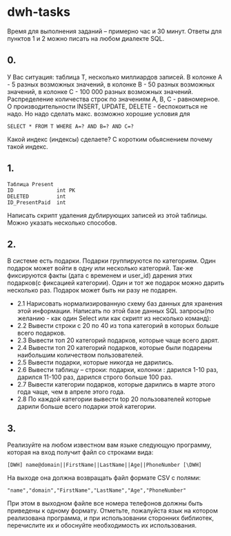 # dwh-tasks

Время для выполнения заданий – примерно час и 30 минут. Ответы для пунктов 1 и 2 можно писать на любом диалекте SQL.
## 0.
У Вас ситуация: таблица T, несколько миллиардов записей. В колонке А - 5 разных возможных значений,  в колонке B - 50 разных возможных значений, в колонке C - 100 000 разных возможных значений. Распределение количества строк по знaчениям A, B, C - равномерное. О производительности INSERT, UPDATE,  DELETE - беспокоиться не надо. Но надо сделать макс.  возможно хорошие условия для
```
SELECT * FROM T WHERE A=? AND B=? AND C=?
```
Какой индекс (индексы) сделаете?  С коротким обьяснением почему такой индекс.
## 1.
```
Таблица Present
ID              int PK
DELETED         int
ID_PresentPaid  int
```
Написать скрипт удаления дублирующих записей из этой таблицы. Можно указать несколько способов.
## 2.
В системе есть подарки. Подарки группируются по категориям. Один подарок может войти в одну или несколько категорий. Так-же фиксируются факты (дата с временем и user_id) дарения этих подарков(c фиксацией категории). Один и тот же подарок можно дарить несколько раз. Подарок может  быть ни разу не подарен.
* 2.1 Нарисовать нормализированную схему баз данных для хранения этой информации.
Написать по этой базе данных SQL запросы(по желанию - как один Select или как скрипт из несколько команд):
* 2.2 Вывести строки с 20 по 40 из топа категорий в которых больше всего подарков.
* 2.3 Вывести топ 20 категорий подарков, которые чаще всего дарят.
* 2.4 Вывести топ 20 категорий подарков,  которые были подарены наибольшим количеством пользователей.
* 2.5 Вывести подарки, которые никогда не дарились.
* 2.6 Вывести таблицу – строки: подарки, колонки : дарился 1-10 раз, дарился 11-100 раз, дарился строго больше 100 раз.
* 2.7 Вывести категории подарков, которые дарились в марте этого года чаще, чем в апреле этого года.
* 2.8 По каждой категории вывести top 20 пользователей которые дарили больше всего подарки этой категории.

## 3.
Реализуйте на любом известном вам языке следующую программу, которая на вход получит файл со строками вида:
```
[DWH] name@domain||FirstName||LastName||Age||PhoneNumber [\DWH]
```
На выходе она должна возвращать файл формате CSV c полями:
```
"name","domain","FirstName","LastName","Age","PhoneNumber"
```
При этом в выходном файле все номера телефонов должны быть приведены к одному формату.
Отметьте, пожалуйста язык на котором реализована программа, и при использовании сторонних библиотек, перечислите их и обоснуйте необходимость их использования.
